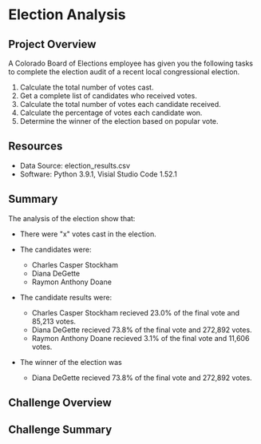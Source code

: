 # Election Analysis

## Project Overview
A Colorado Board of Elections employee has given you the following tasks to complete the election audit of a recent local congressional election.

1. Calculate the total number of votes cast.
2. Get a complete list of candidates who received votes.
3. Calculate the total number of votes each candidate received.
4. Calculate the percentage of votes each candidate won.
5. Determine the winner of the election based on popular vote.

## Resources
- Data Source: election_results.csv
- Software: Python 3.9.1, Visial Studio Code 1.52.1

## Summary
The analysis of the election show that:

- There were "x" votes cast in the election.
- The candidates were:
  - Charles Casper Stockham
  - Diana DeGette
  - Raymon Anthony Doane
- The candidate results were:
  - Charles Casper Stockham recieved 23.0% of the final vote and 85,213 votes.
  - Diana DeGette recieved 73.8% of the final vote and 272,892 votes.
  - Raymon Anthony Doane recieved 3.1% of the final vote and 11,606 votes.
  
- The winner of the election was
  - Diana DeGette recieved 73.8% of the final vote and 272,892 votes.

## Challenge Overview
## Challenge Summary
